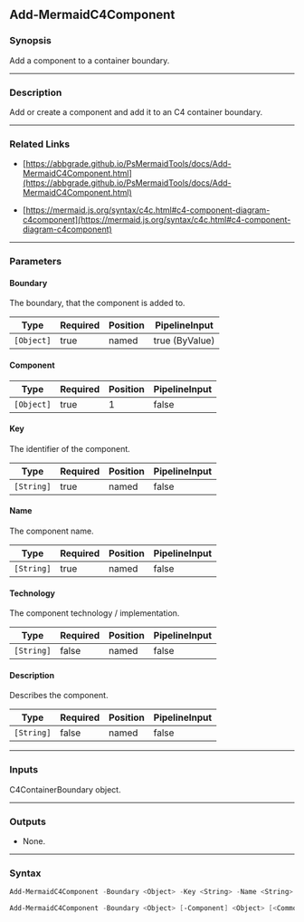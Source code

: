 Add-MermaidC4Component
----------------------




### Synopsis
Add a component to a container boundary.



---


### Description

Add or create a component and add it to an C4 container boundary.



---


### Related Links
* [https://abbgrade.github.io/PsMermaidTools/docs/Add-MermaidC4Component.html](https://abbgrade.github.io/PsMermaidTools/docs/Add-MermaidC4Component.html)



* [https://mermaid.js.org/syntax/c4c.html#c4-component-diagram-c4component](https://mermaid.js.org/syntax/c4c.html#c4-component-diagram-c4component)





---


### Parameters
#### **Boundary**

The boundary, that the component is added to.






|Type      |Required|Position|PipelineInput |
|----------|--------|--------|--------------|
|`[Object]`|true    |named   |true (ByValue)|



#### **Component**




|Type      |Required|Position|PipelineInput|
|----------|--------|--------|-------------|
|`[Object]`|true    |1       |false        |



#### **Key**

The identifier of the component.






|Type      |Required|Position|PipelineInput|
|----------|--------|--------|-------------|
|`[String]`|true    |named   |false        |



#### **Name**

The component name.






|Type      |Required|Position|PipelineInput|
|----------|--------|--------|-------------|
|`[String]`|true    |named   |false        |



#### **Technology**

The component technology / implementation.






|Type      |Required|Position|PipelineInput|
|----------|--------|--------|-------------|
|`[String]`|false   |named   |false        |



#### **Description**

Describes the component.






|Type      |Required|Position|PipelineInput|
|----------|--------|--------|-------------|
|`[String]`|false   |named   |false        |





---


### Inputs
C4ContainerBoundary object.



---


### Outputs
* None.






---


### Syntax
```PowerShell
Add-MermaidC4Component -Boundary <Object> -Key <String> -Name <String> [-Technology <String>] [-Description <String>] [<CommonParameters>]
```
```PowerShell
Add-MermaidC4Component -Boundary <Object> [-Component] <Object> [<CommonParameters>]
```
